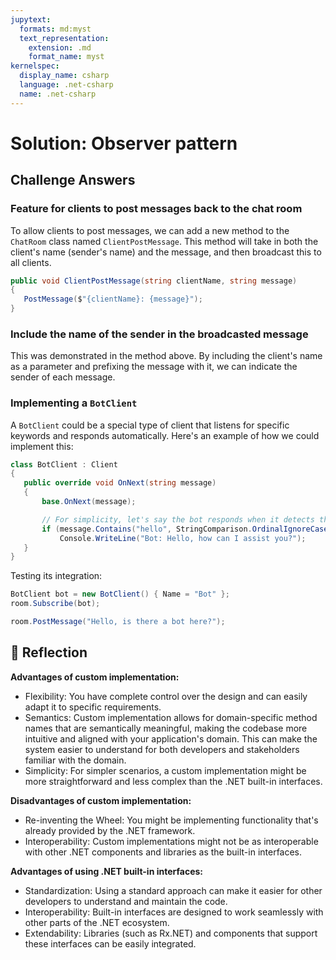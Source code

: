 ```yaml
---
jupytext:
  formats: md:myst
  text_representation:
    extension: .md
    format_name: myst
kernelspec:
  display_name: csharp
  language: .net-csharp
  name: .net-csharp
---
```


# Solution: Observer pattern

## Challenge Answers

### Feature for clients to post messages back to the chat room

To allow clients to post messages, we can add a new method to the `ChatRoom` class named `ClientPostMessage`. This method will take in both the client's name (sender's name) and the message, and then broadcast this to all clients.

```csharp
public void ClientPostMessage(string clientName, string message)
{
   PostMessage($"{clientName}: {message}");
}
```

### Include the name of the sender in the broadcasted message

This was demonstrated in the method above. By including the client's name as a parameter and prefixing the message with it, we can indicate the sender of each message.

### Implementing a `BotClient`

A `BotClient` could be a special type of client that listens for specific keywords and responds automatically. Here's an example of how we could implement this:

```csharp
class BotClient : Client
{
   public override void OnNext(string message)
   {
       base.OnNext(message);

       // For simplicity, let's say the bot responds when it detects the word "hello".
       if (message.Contains("hello", StringComparison.OrdinalIgnoreCase))
           Console.WriteLine("Bot: Hello, how can I assist you?");
   }
}
```

Testing its integration:

```csharp
BotClient bot = new BotClient() { Name = "Bot" };
room.Subscribe(bot);

room.PostMessage("Hello, is there a bot here?");
```

## 🤔 Reflection

**Advantages of custom implementation:**

- Flexibility: You have complete control over the design and can easily adapt it to specific requirements.
- Semantics: Custom implementation allows for domain-specific method names that are semantically meaningful, making the codebase more intuitive and aligned with your application's domain. This can make the system easier to understand for both developers and stakeholders familiar with the domain.
- Simplicity: For simpler scenarios, a custom implementation might be more straightforward and less complex than the .NET built-in interfaces.

**Disadvantages of custom implementation:**

- Re-inventing the Wheel: You might be implementing functionality that's already provided by the .NET framework.
- Interoperability: Custom implementations might not be as interoperable with other .NET components and libraries as the built-in interfaces.

**Advantages of using .NET built-in interfaces:**

- Standardization: Using a standard approach can make it easier for other developers to understand and maintain the code.
- Interoperability: Built-in interfaces are designed to work seamlessly with other parts of the .NET ecosystem.
- Extendability: Libraries (such as Rx.NET) and components that support these interfaces can be easily integrated.

